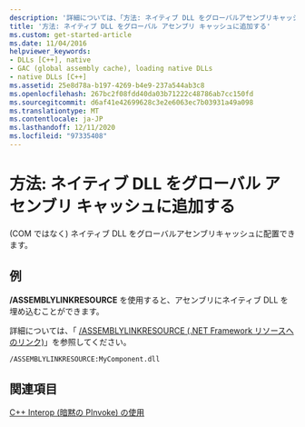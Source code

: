 ```yaml
---
description: '詳細については、「方法: ネイティブ DLL をグローバルアセンブリキャッシュに追加する」を参照してください。'
title: '方法: ネイティブ DLL をグローバル アセンブリ キャッシュに追加する'
ms.custom: get-started-article
ms.date: 11/04/2016
helpviewer_keywords:
- DLLs [C++], native
- GAC (global assembly cache), loading native DLLs
- native DLLs [C++]
ms.assetid: 25e8d78a-b197-4269-b4e9-237a544ab3c8
ms.openlocfilehash: 267bc2f08fdd40da03b71222c48786ab7cc150fd
ms.sourcegitcommit: d6af41e42699628c3e2e6063ec7b03931a49a098
ms.translationtype: MT
ms.contentlocale: ja-JP
ms.lasthandoff: 12/11/2020
ms.locfileid: "97335408"
---
```

# <a name="how-to-add-native-dll-to-global-assembly-cache"></a>方法: ネイティブ DLL をグローバル アセンブリ キャッシュに追加する

(COM ではなく) ネイティブ DLL をグローバルアセンブリキャッシュに配置できます。

## <a name="example"></a>例

**/ASSEMBLYLINKRESOURCE** を使用すると、アセンブリにネイティブ DLL を埋め込むことができます。

詳細については、「 [/ASSEMBLYLINKRESOURCE (.NET Framework リソースへのリンク)](../build/reference/assemblylinkresource-link-to-dotnet-framework-resource.md)」を参照してください。

```
/ASSEMBLYLINKRESOURCE:MyComponent.dll
```

## <a name="see-also"></a>関連項目

[C++ Interop (暗黙の PInvoke) の使用](../dotnet/using-cpp-interop-implicit-pinvoke.md)
